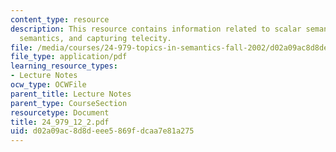 ```yaml
---
content_type: resource
description: This resource contains information related to scalar semantics, lexical
  semantics, and capturing telecity.
file: /media/courses/24-979-topics-in-semantics-fall-2002/d02a09ac8d8deee5869fdcaa7e81a275_24_979_12_2.pdf
file_type: application/pdf
learning_resource_types:
- Lecture Notes
ocw_type: OCWFile
parent_title: Lecture Notes
parent_type: CourseSection
resourcetype: Document
title: 24_979_12_2.pdf
uid: d02a09ac-8d8d-eee5-869f-dcaa7e81a275
---
```

